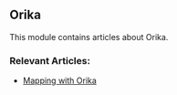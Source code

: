 ## Orika

This module contains articles about Orika.

### Relevant Articles:
- [Mapping with Orika](https://www.baeldung.com/orika-mapping)
